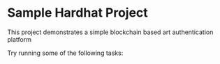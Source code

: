 # Sample Hardhat Project

This project demonstrates a simple blockchain based art authentication platform 

Try running some of the following tasks:

